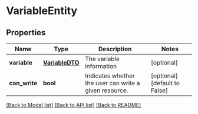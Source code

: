 # VariableEntity

## Properties
Name | Type | Description | Notes
------------ | ------------- | ------------- | -------------
**variable** | [**VariableDTO**](VariableDTO.md) | The variable information | [optional] 
**can_write** | **bool** | Indicates whether the user can write a given resource. | [optional] [default to False]

[[Back to Model list]](../README.md#documentation-for-models) [[Back to API list]](../README.md#documentation-for-api-endpoints) [[Back to README]](../README.md)


